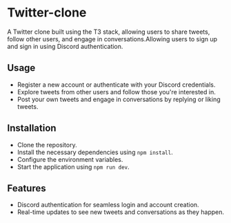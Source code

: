 # Twitter-clone

A Twitter clone built using the T3 stack, allowing users to share tweets, follow other users, and engage in conversations.Allowing users to sign up and sign in using Discord authentication.

## Usage
- Register a new account or authenticate with your Discord credentials.
- Explore tweets from other users and follow those you're interested in.
- Post your own tweets and engage in conversations by replying or liking tweets.

## Installation
- Clone the repository.
- Install the necessary dependencies using `npm install`.
- Configure the environment variables.
- Start the application using `npm run dev`.

## Features
- Discord authentication for seamless login and account creation.
- Real-time updates to see new tweets and conversations as they happen.
